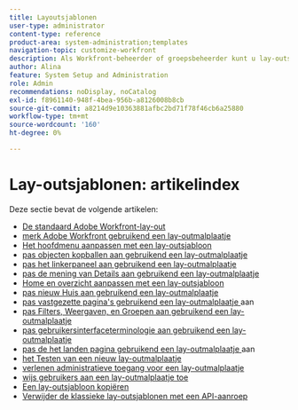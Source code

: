 ```yaml
---
title: Layoutsjablonen
user-type: administrator
content-type: reference
product-area: system-administration;templates
navigation-topic: customize-workfront
description: Als Workfront-beheerder of groepsbeheerder kunt u lay-outsjablonen maken en wijzigen om de elementen van de Workfront-interface aan te passen aan uw gebruikers.
author: Alina
feature: System Setup and Administration
role: Admin
recommendations: noDisplay, noCatalog
exl-id: f8961140-948f-4bea-956b-a8126008b8cb
source-git-commit: a8214d9e10363881afbc2bd71f78f46cb6a25880
workflow-type: tm+mt
source-wordcount: '160'
ht-degree: 0%

---
```


# Lay-outsjablonen: artikelindex

<!-- Audited: 2/2024 -->

Deze sectie bevat de volgende artikelen:

* [De standaard Adobe Workfront-lay-out](../../../administration-and-setup/customize-workfront/use-layout-templates/about-the-default-wf-layout.md)
* [ merk Adobe Workfront gebruikend een lay-outmalplaatje ](../../../administration-and-setup/customize-workfront/use-layout-templates/brand-wf-using-a-layout-template.md)
* [Het hoofdmenu aanpassen met een lay-outsjabloon](../../../administration-and-setup/customize-workfront/use-layout-templates/customize-main-menu.md)
* [ pas objecten kopballen aan gebruikend een lay-outmalplaatje ](../../customize-workfront/use-layout-templates/customize-object-headers.md)
* [ pas het linkerpaneel aan gebruikend een lay-outmalplaatje ](../../../administration-and-setup/customize-workfront/use-layout-templates/customize-left-panel.md)
* [ pas de mening van Details aan gebruikend een lay-outmalplaatje ](../../../administration-and-setup/customize-workfront/use-layout-templates/customize-details-view-layout-template.md)
* [Home en overzicht aanpassen met een lay-outsjabloon](../../../administration-and-setup/customize-workfront/use-layout-templates/customize-home-summary-layout-template.md)
* [ pas nieuw Huis aan gebruikend een lay-outmalplaatje ](../../../administration-and-setup/customize-workfront/use-layout-templates/customize-new-home-layout-template.md)
* [ pas vastgezette pagina&#39;s gebruikend een lay-outmalplaatje ](../../../administration-and-setup/customize-workfront/use-layout-templates/customize-pinned-pages.md) aan
* [ pas Filters, Weergaven, en Groepen aan gebruikend een lay-outmalplaatje ](../../../administration-and-setup/customize-workfront/use-layout-templates/customize-fvg-list-controls-layout-template.md)
* [ pas gebruikersinterfaceterminologie aan gebruikend een lay-outmalplaatje ](../../../administration-and-setup/customize-workfront/use-layout-templates/customize-terminology.md)
* [ pas de het landen pagina gebruikend een lay-outmalplaatje ](../../../administration-and-setup/customize-workfront/use-layout-templates/customize-landing-page.md) aan
* [ het Testen van een nieuw lay-outmalplaatje ](../../../administration-and-setup/customize-workfront/use-layout-templates/test-a-layout-template.md)
* [ verlenen administratieve toegang voor een lay-outmalplaatje ](../../../administration-and-setup/customize-workfront/use-layout-templates/grant-admin-access-layout-template.md)
* [ wijs gebruikers aan een lay-outmalplaatje toe ](../../../administration-and-setup/customize-workfront/use-layout-templates/assign-users-to-layout-template.md)
* [Een lay-outsjabloon kopiëren](../../../administration-and-setup/customize-workfront/use-layout-templates/copy-a-layout-template.md)
* [Verwijder de klassieke lay-outsjablonen met een API-aanroep](../../../administration-and-setup/customize-workfront/use-layout-templates/delete-classic-layout-templates.md)
